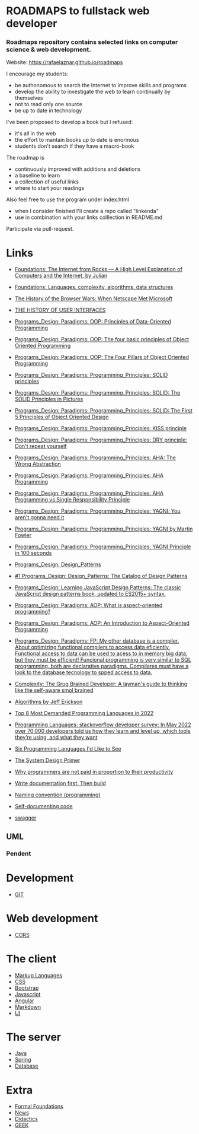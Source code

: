 # ROADMAPS to fullstack web developer

### Roadmaps repository contains selected links on computer science & web development.

Website: https://rafaelaznar.github.io/roadmaps

I encourage my students:
- be authonomous to search the Internet to improve skills and programs
- develop the ability to investigate the web to learn continually by themselves
- not to read only one source
- be up to date in technology

I've been proposed to develop a book but I refused: 
- it's all in the web
- the effort to mantain books up to date is enormous
- students don't search if they have a macro-book

The roadmap is 
- continuously improved with additions and deletions
- a baseline to learn
- a collection of useful links
- where to start your readings

Also feel free to use the program under index.html 
* when I consider finished I'll create a repo called "linkenda"
* use in combination with your links colllection in README.md

Participate via pull-request.

# Links

* [Foundations: The Internet from Rocks — A High Level Explanation of Computers and the Internet, by Julian ](https://julian.bearblog.dev/the-internet-from-rocks/)
* [Foundations: Languages, complexity, algorithms, data structures](https://github.com/b7leung/MLE-Flashcards/blob/main/1%20Computer%20Science.pdf)
* [The History of the Browser Wars: When Netscape Met Microsoft](https://thehistoryoftheweb.com/browser-wars/)
* [THE HISTORY OF USER INTERFACES](https://history.user-interface.io/)

* [Programs_Design: Paradigms: OOP: Principles of Data-Oriented Programming](https://blog.klipse.tech/dop/2022/06/22/principles-of-dop.html)
* [Programs_Design: Paradigms: OOP: The four basic principles of Object Oriented Programming](https://medium.com/@cancerian0684/what-are-four-basic-principles-of-object-oriented-programming-645af8b43727)
* [Programs_Design: Paradigms: OOP: The Four Pillars of Object Oriented Programming](https://info.keylimeinteractive.com/the-four-pillars-of-object-oriented-programming)
* [Programs_Design: Paradigms: Programming_Principles: SOLID principles](https://en.wikipedia.org/wiki/SOLID)
* [Programs_Design: Paradigms: Programming_Principles: SOLID: The SOLID Principles in Pictures](https://medium.com/backticks-tildes/the-s-o-l-i-d-principles-in-pictures-b34ce2f1e898)
* [Programs_Design: Paradigms: Programming_Principles: SOLID: The First 5 Principles of Object Oriented Design](https://www.digitalocean.com/community/conceptual_articles/s-o-l-i-d-the-first-five-principles-of-object-oriented-design)
* [Programs_Design: Paradigms: Programming_Principles: KISS principle](https://en.wikipedia.org/wiki/KISS_principle)
* [Programs_Design: Paradigms: Programming_Principles: DRY principle: Don't repeat yourself](https://en.wikipedia.org/wiki/Don%27t_repeat_yourself)
* [Programs_Design: Paradigms: Programming_Principles: AHA: The Wrong Abstraction](https://sandimetz.com/blog/2016/1/20/the-wrong-abstraction)
* [Programs_Design: Paradigms: Programming_Principles: AHA Programming](https://kentcdodds.com/blog/aha-programming)
* [Programs_Design: Paradigms: Programming_Principles: AHA Programming vs Single Responsibility Principle](https://dev.to/andreacanton/aha-programming-vs-single-responsibility-principle-4go)
* [Programs_Design: Paradigms: Programming_Principles: YAGNI: You aren't gonna need it](https://en.wikipedia.org/wiki/You_aren%27t_gonna_need_it)
* [Programs_Design: Paradigms: Programming_Principles: YAGNI by Martin Fowler](https://martinfowler.com/bliki/Yagni.html)
* [Programs_Design: Paradigms: Programming_Principles: YAGNI Principle in 100 seconds](https://dev.to/richardwynn/yagni-principle-in-100-seconds-1i6j)
* [Programs_Design: Design_Patterns](https://en.wikipedia.org/wiki/Design_Patterns)
* [#1 Programs_Design: Design_Patterns: The Catalog of Design Patterns](https://refactoring.guru/design-patterns/catalog)
* [Programs_Design: Learning JavaScript Design Patterns: The classic JavaScript design patterns book, updated to ES2015+ syntax.](https://www.patterns.dev/posts/classic-design-patterns/)
* [Programs_Design: Paradigms: AOP: What is aspect-oriented programming?](https://stackoverflow.com/questions/242177/what-is-aspect-oriented-programming)
* [Programs_Design: Paradigms: AOP: An Introduction to Aspect-Oriented Programming](https://saigontechnology.com/blog/an-introduction-to-aspect-oriented-programming)
* [Programs_Design: Paradigms: FP: My other database is a compiler. About optimizing functional compilers to access data eficiently. Functional access to data can be used to acess to in memory big data, but they must be efficient! Funcional programming is very similar to SQL programming, both are declarative paradigms. Compilares must have a look to the database tecnology to spped access to data.](https://blog.chiselstrike.com/my-other-database-is-a-compiler-10fd527a4d78)
* [Complexity: The Grug Brained Developer: A layman's guide to thinking like the self-aware smol brained](https://grugbrain.dev/)

* [Algorithms by Jeff Erickson](https://jeffe.cs.illinois.edu/teaching/algorithms/)

* [Top 8 Most Demanded Programming Languages in 2022](https://www.devjobsscanner.com/blog/top-8-most-demanded-languages-in-2022/)
* [Programming Languages: stackoverflow developer survey: In May 2022 over 70,000 developers told us how they learn and level up, which tools they’re using, and what they want](https://survey.stackoverflow.co/2022/)
* [Six Programming Languages I'd Like to See](https://buttondown.email/hillelwayne/archive/six-programming-languages-id-like-to-see/)

* [The System Design Primer](https://github.com/donnemartin/system-design-primer)

* [Why programmers are not paid in proportion to their productivity](https://www.johndcook.com/blog/2009/12/23/why-programmers-are-not-paid-in-proportion-to-their-productivity/)

* [Write documentation first. Then build](https://reproof.app/blog/document-first-then-build)

* [Naming convention (programming)](https://en.wikipedia.org/wiki/Naming_convention_(programming))

* [Self-documenting code](https://en.wikipedia.org/wiki/Self-documenting_code)

* [swagger](https://swagger.io/)


## UML


### Pendent

# Development
* [GIT](git.md)

# Web development
* [CORS](cors.md)
# The client
* [Markup Languages](markup.md)
* [CSS](css.md)
* [Bootstrap](bootstrap.md)
* [Javascript](javascript.md)
* [Angular](angular.md)
* [Markdown](markdown.md)
* [UI](ui.md)
# The server
* [Java](java.md)
* [Spring](spring.md)
* [Database](database.md)
# Extra
* [Formal Foundations](formal.md)
* [News](news.md)
* [Didactics](didactics.md)
* [GEEK](geek.md)



